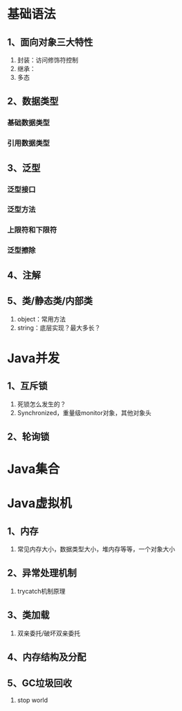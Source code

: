 # 基础语法

## 1、面向对象三大特性

1. 封装：访问修饰符控制
2. 继承：
3. 多态

## 2、数据类型

### 基础数据类型

### 引用数据类型

## 3、泛型

### 泛型接口
### 泛型方法
### 上限符和下限符
### 泛型擦除

## 4、注解

## 5、类/静态类/内部类

1. object：常用方法
2. string：底层实现？最大多长？

# Java并发

## 1、互斥锁
1. 死锁怎么发生的？
2. Synchronized，重量级monitor对象，其他对象头

## 2、轮询锁

# Java集合

# Java虚拟机

## 1、内存

1. 常见内存大小，数据类型大小，堆内存等等，一个对象大小

## 2、异常处理机制

1. trycatch机制原理

## 3、类加载

1. 双亲委托/破坏双亲委托

## 4、内存结构及分配

## 5、GC垃圾回收

1. stop world
